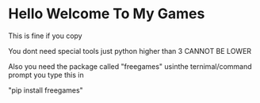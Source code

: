 # Hello Welcome To My Games

This is fine if you copy

You dont need special tools just python higher than 3 CANNOT BE LOWER

Also you need the package called "freegames" usinthe ternimal/command prompt you type this in 

"pip install freegames"
